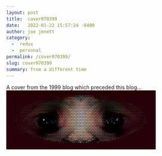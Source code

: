```yaml
---
layout: post
title:  cover070399
date:   2022-01-22 15:57:24 -0400
author: joe jenett
category:
  -  redux
  -  personal
permalink: /cover070399/
slug: cover070399
summary: from a different time
---
```

<p>A cover from the 1999  blog which preceded this blog...<br />
<img src="/images/070399.jpg" width="400" alt="" /> </p>

<a href="https://brid.gy/publish/twitter"></a>
<data class="p-bridgy-omit-link" value="false"></data>
